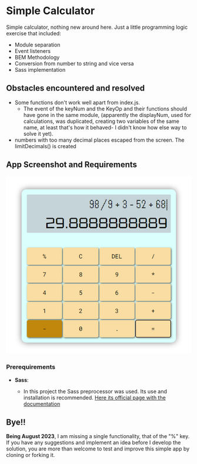 # Simple Calculator

Simple calculator, nothing new around here. Just a little programming logic exercise that included:

* Module separation
* Event listeners
* BEM Methodology
* Conversion from number to string and vice versa
* Sass implementation

## Obstacles encountered and resolved

* Some functions don't work well apart from index.js.
    * The event of the keyNum and the KeyOp and their functions should have gone in the same module, (apparently the displayNum, used for calculations, was duplicated, creating two variables of the same name, at least that's how it behaved- I didn't know how else way to solve it yet).
* numbers with too many decimal places escaped from the screen. The limitDecimals() is created

## App Screenshot and Requirements

![Calc App](assets/img/ScreenShot.png)

### Prerequirements

* **Sass**:

    * In this project the Sass preprocessor was used. Its use and installation is recommended. [Here its official page with the documentation](https://sass-lang.com/)

## Bye!!

**Being August 2023**, I am missing a single functionality, that of the "%" key. If you have any suggestions and implement an idea before I develop the solution, you are more than welcome to test and improve this simple app by cloning or forking it.